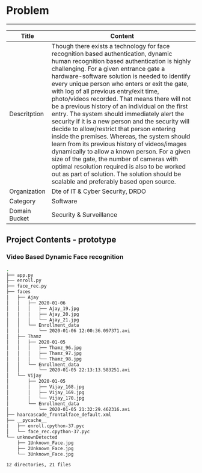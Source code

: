 # Problem
 ---------------------------------------------------------------------------------------------------------------------------
| Title 	| Content 	|
|---------------	|-----------------------------------------------------------------------------------------------------------------------------------------------------------------------------------------------------------------------------------------------------------------------------------------------------------------------------------------------------------------------------------------------------------------------------------------------------------------------------------------------------------------------------------------------------------------------------------------------------------------------------------------------------------------------------------------------------------------------------------------------------------------------------------------------------------------------------------------------------------------------------------------------------------------------------	|
| Descritption 	| Though there exists a technology for face recognition based authentication, dynamic human recognition based authentication is highly challenging. For a given entrance gate a hardware-software solution is needed to identify every unique person who enters or exit the gate, with log of all previous entry/exit time, photo/videos recorded. That means there will not be a previous history of an individual on the first entry. The system should immediately alert the security if it is a new person and the security will decide to allow/restrict that person entering inside the premises. Whereas, the system should learn from its previous history of videos/images dynamically to allow a known person. For a given size of the gate, the number of cameras with optimal resolution required is also to be worked out as part of solution. The solution should be scalable and preferably based open source. 	|
| Organization 	| Dte of IT & Cyber Security, DRDO 	|
| Category 	| Software 	|
| Domain Bucket 	| Security & Surveillance 	|

## Project Contents - prototype

### Video Based Dynamic Face recognition
```bash
.
├── app.py
├── enroll.py
├── face_rec.py
├── faces
│   ├── Ajay
│   │   ├── 2020-01-06
│   │   │   ├── Ajay_19.jpg
│   │   │   ├── Ajay_20.jpg
│   │   │   └── Ajay_21.jpg
│   │   └── Enrollment_data
│   │       └── 2020-01-06 12:00:36.097371.avi
│   ├── Thamz
│   │   ├── 2020-01-05
│   │   │   ├── Thamz_96.jpg
│   │   │   ├── Thamz_97.jpg
│   │   │   └── Thamz_98.jpg
│   │   └── Enrollment_data
│   │       └── 2020-01-05 22:13:13.583251.avi
│   └── Vijay
│       ├── 2020-01-05
│       │   ├── Vijay_168.jpg
│       │   ├── Vijay_169.jpg
│       │   └── Vijay_170.jpg
│       └── Enrollment_data
│           └── 2020-01-05 21:32:29.462316.avi
├── haarcascade_frontalface_default.xml
├── __pycache__
│   ├── enroll.cpython-37.pyc
│   └── face_rec.cpython-37.pyc
└── unknownDetected
    ├── 1Unknown_Face.jpg
    ├── 2Unknown_Face.jpg
    └── 3Unknown_Face.jpg

12 directories, 21 files
```
